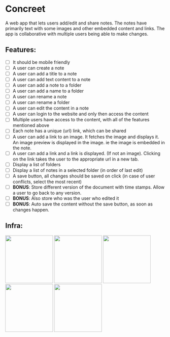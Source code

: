 # Concreet

A web app that lets users add/edit and share notes. The notes have primarily text with some images and other embedded content and links. The app is collaborative with multiple users being able to make changes.

## Features:
- [ ] It should be mobile friendly
- [ ] A user can create a note
- [ ] A user can add a title to a note
- [ ] A user can add text content to a note
- [ ] A user can add a note to a folder
- [ ] A user can add a name to a folder
- [ ] A user can rename a note
- [ ] A user can rename a folder
- [ ] A user can edit the content in a note
- [ ] A user can login to the website and only then access the content
- [ ] Multiple users have access to the content, with all of the features mentioned above
- [ ] Each note has a unique (url) link, which can be shared
- [ ] A user can add a link to an image. It fetches the image and displays it. An image preview is displayed in the image. ie the image is embedded in the note.
- [ ] A user can add a link and a link is displayed. (If not an image). Clicking on the link takes the user to the appropriate url in a new tab.
- [ ] Display a list of folders
- [ ] Display a list of notes in a selected folder (in order of last edit)
- [ ] A save button, all changes should be saved on click (in case of user conflicts, select the most recent)
- [ ] **BONUS**: Store different version of the document with time stamps. Allow a user to go back to any version.
- [ ] **BONUS**: Also store who was the user who edited it
- [ ] **BONUS**: Auto save the content without the save button, as soon as changes happen.

## Infra:
<img src="https://getdeveloper.net/wp-content/uploads/2018/02/semantic.png" width="150"> <img src="http://pluspng.com/img-png/nodejs-logo-png-node-js-development-296.png" width="150"> <img src="https://cacm.acm.org/system/assets/0002/7119/042117_Theodo_MongoDB.large.jpg?1492791427&1492791427" width="150"> <img src="https://dailysmarty-production.s3.amazonaws.com/uploads/post/img/509/feature_thumb_heroku-logo.jpg" width="150"> <img src="https://www.electronicsmedia.info/wp-content/uploads/2017/08/Mlab.png" width="150">

